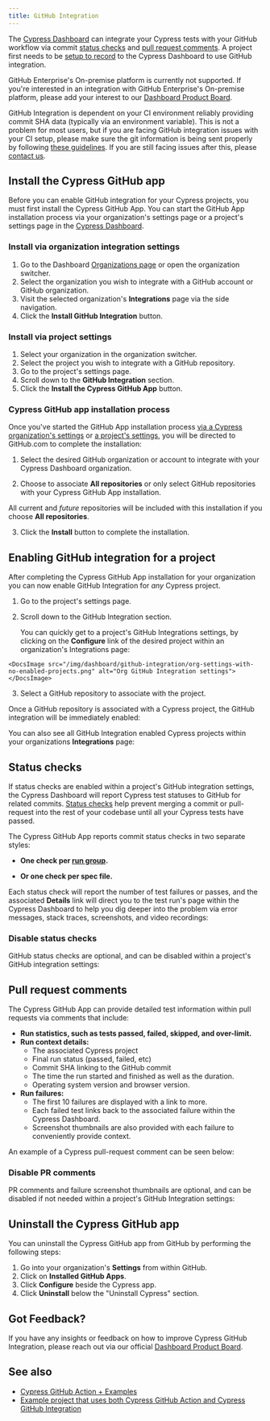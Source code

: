 ```yaml
---
title: GitHub Integration
---
```


The [Cypress Dashboard](https://on.cypress.io/dashboard) can integrate your Cypress tests with your GitHub workflow via commit [status checks](#Status-checks) and [pull request comments](#Pull-request-comments). A project first needs to be [setup to record](/guides/dashboard/projects) to the Cypress Dashboard to use GitHub integration.

<DocsImage src="/img/dashboard/github-integration/pull-request-cypress-integration-comments-github-checks.jpg" alt="Cypress GitHub App PR" ></DocsImage>

<Alert type="info">

GitHub Enterprise's On-premise platform is currently not supported. If you're interested in an integration with GitHub Enterprise's On-premise platform, please add your interest to our [Dashboard Product Board](https://portal.productboard.com/cypress-io/1-cypress-dashboard).

</Alert>

<Alert type="warning">

GitHub Integration is dependent on your CI environment reliably providing commit SHA data (typically via an environment variable). This is not a problem for most users, but if you are facing GitHub integration issues with your CI setup, please make sure the git information is being sent properly by following [these guidelines](/guides/continuous-integration/introduction#Git-information). If you are still facing issues after this, please [contact us](mailto:hello@cypress.io).

</Alert>

## Install the Cypress GitHub app

Before you can enable GitHub integration for your Cypress projects, you must first install the Cypress GitHub App. You can start the GitHub App installation process via your organization's settings page or a project's settings page in the [Cypress Dashboard](https://on.cypress.io/dashboard).

### Install via organization integration settings

1. Go to the Dashboard [Organizations page](https://dashboard.cypress.io/organizations) or open the organization switcher.
2. Select the organization you wish to integrate with a GitHub account or GitHub organization.
   <DocsImage src="/img/dashboard/select-cypress-organization.png" alt="Select an organization" width-600 ></DocsImage>
3. Visit the selected organization's **Integrations** page via the side navigation.
   <DocsImage src="/img/dashboard/navigate-to-organization-integrations.png" alt="Install Cypress GitHub from Integrations" ></DocsImage>
4. Click the **Install GitHub Integration** button.

### Install via project settings

1. Select your organization in the organization switcher.
   <DocsImage src="/img/dashboard/select-cypress-organization.png" alt="Select an organization" width-600 ></DocsImage>
2. Select the project you wish to integrate with a GitHub repository.
   <DocsImage src="/img/dashboard/select-cypress-project.png" alt="Select a project" ></DocsImage>
3. Go to the project's settings page.
   <DocsImage src="/img/dashboard/visit-project-settings.png" alt="Visit project settings" ></DocsImage>
4. Scroll down to the **GitHub Integration** section.
5. Click the **Install the Cypress GitHub App** button.
   <DocsImage src="/img/dashboard/github-integration/install-github-cypress-app-project-settings.png" alt="Install GitHub Cypress App" ></DocsImage>

### Cypress GitHub app installation process

Once you've started the GitHub App installation process [via a Cypress organization's settings](#Install-via-organization-integration-settings) or [a project's settings](#Install-via-project-settings), you will be directed to GitHub.com to complete the installation:

1. Select the desired GitHub organization or account to integrate with your Cypress Dashboard organization.
   <DocsImage src="/img/dashboard/github-integration/select-gh-org.jpg" alt="Select a GitHub organization"  ></DocsImage>

2. Choose to associate **All repositories** or only select GitHub repositories with your Cypress GitHub App installation.

<DocsImage src="/img/dashboard/github-integration/select-all-gh-repos.jpg" alt="Select All GitHub repositories" ></DocsImage>

  <Alert type="info">

All current and _future_ repositories will be included with this installation if you choose **All repositories**.

</Alert>

<DocsImage src="/img/dashboard/github-integration/select-gh-repos.jpg" alt="Select specific GitHub repositories" ></DocsImage>

3. Click the **Install** button to complete the installation.

## Enabling GitHub integration for a project

After completing the Cypress GitHub App installation for your organization you can now enable GitHub Integration for _any_ Cypress project.

1. Go to the project's settings page.
   <DocsImage src="/img/dashboard/visit-project-settings.png" alt="Visit project settings" ></DocsImage>

2. Scroll down to the GitHub Integration section.
   <Alert type="info">

   You can quickly get to a project's GitHub Integrations settings, by clicking on the **Configure** link of the desired project within an organization's Integrations page:

</Alert>

    <DocsImage src="/img/dashboard/github-integration/org-settings-with-no-enabled-projects.png" alt="Org GitHub Integration settings"></DocsImage>

3. Select a GitHub repository to associate with the project.

<DocsImage src="/img/dashboard/github-integration/project-settings-repo-selection.png" alt="Associate GitHub repo with Cypress project"></DocsImage>

Once a GitHub repository is associated with a Cypress project, the GitHub integration will be immediately enabled:
<DocsImage src="/img/dashboard/github-integration/project-settings-selected-repo.png" alt="GitHub integration enabled for Cypress project"></DocsImage>

You can also see all GitHub Integration enabled Cypress projects within your organizations **Integrations** page:
<DocsImage src="/img/dashboard/github-integration/org-settings-with-projects.png" alt="Integrations page"></DocsImage>

## Status checks

If status checks are enabled within a project's GitHub integration settings, the Cypress Dashboard will report Cypress test statuses to GitHub for related commits. [Status checks](https://help.github.com/en/articles/about-status-checks) help prevent merging a commit or pull-request into the rest of your codebase until all your Cypress tests have passed.

The Cypress GitHub App reports commit status checks in two separate styles:

- **One check per [run group](/guides/guides/parallelization#Grouping-test-runs).**
  <DocsImage src="/img/dashboard/github-integration/status-checks-per-group-failed.png" alt="Status checks per group"></DocsImage>

- **Or one check per spec file.**
  <DocsImage src="/img/dashboard/github-integration/status-checks-per-spec.png" alt="Status checks per spec"></DocsImage>

Each status check will report the number of test failures or passes, and the associated **Details** link will direct you to the test run's page within the Cypress Dashboard to help you dig deeper into the problem via error messages, stack traces, screenshots, and video recordings:
<DocsImage src="/img/dashboard/dashboard-fail-tab.png" alt="Cypress Dashboard failure tab" ></DocsImage>

### Disable status checks

GitHub status checks are optional, and can be disabled within a project's GitHub integration settings:
<DocsImage src="/img/dashboard/github-integration/status-check-settings.png" alt="Status checks settings" ></DocsImage>

## Pull request comments

The Cypress GitHub App can provide detailed test information within pull requests via comments that include:

- **Run statistics, such as tests passed, failed, skipped, and over-limit.**
- **Run context details:**
  - The associated Cypress project
  - Final run status (passed, failed, etc)
  - Commit SHA linking to the GitHub commit
  - The time the run started and finished as well as the duration.
  - Operating system version and browser version.
- **Run failures:**
  - The first 10 failures are displayed with a link to more.
  - Each failed test links back to the associated failure within the Cypress Dashboard.
  - Screenshot thumbnails are also provided with each failure to conveniently provide context.

An example of a Cypress pull-request comment can be seen below:

<DocsImage src="/img/dashboard/github-integration/pr-comment-fail.jpg" alt="Cypress GitHub App PR comment" ></DocsImage>

### Disable PR comments

PR comments and failure screenshot thumbnails are optional, and can be disabled if not needed within a project's GitHub Integration settings:
<DocsImage src="/img/dashboard/github-integration/pr-comments-settings.png" alt="Status checks settings" ></DocsImage>

## Uninstall the Cypress GitHub app

You can uninstall the Cypress GitHub app from GitHub by performing the following steps:

1. Go into your organization's **Settings** from within GitHub.
2. Click on **Installed GitHub Apps**.
3. Click **Configure** beside the Cypress app.
4. Click **Uninstall** below the "Uninstall Cypress" section.

## Got Feedback?

If you have any insights or feedback on how to improve Cypress GitHub Integration, please reach out via our official [Dashboard Product Board](https://portal.productboard.com/cypress-io/1-cypress-dashboard/c/9-github-status-checks-and-pull-request-comments).

## See also

- [Cypress GitHub Action + Examples](https://github.com/cypress-io/github-action)
- [Example project that uses both Cypress GitHub Action and Cypress GitHub Integration](https://github.com/cypress-io/gh-action-and-gh-integration)
